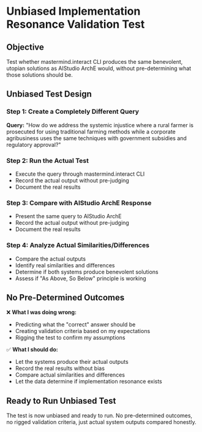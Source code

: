 # Unbiased Implementation Resonance Validation Test

## Objective
Test whether mastermind.interact CLI produces the same benevolent, utopian solutions as AIStudio ArchE would, without pre-determining what those solutions should be.

## Unbiased Test Design

### Step 1: Create a Completely Different Query
**Query:** "How do we address the systemic injustice where a rural farmer is prosecuted for using traditional farming methods while a corporate agribusiness uses the same techniques with government subsidies and regulatory approval?"

### Step 2: Run the Actual Test
- Execute the query through mastermind.interact CLI
- Record the actual output without pre-judging
- Document the real results

### Step 3: Compare with AIStudio ArchE Response
- Present the same query to AIStudio ArchE
- Record the actual output without pre-judging
- Document the real results

### Step 4: Analyze Actual Similarities/Differences
- Compare the actual outputs
- Identify real similarities and differences
- Determine if both systems produce benevolent solutions
- Assess if "As Above, So Below" principle is working

## No Pre-Determined Outcomes

❌ **What I was doing wrong:**
- Predicting what the "correct" answer should be
- Creating validation criteria based on my expectations
- Rigging the test to confirm my assumptions

✅ **What I should do:**
- Let the systems produce their actual outputs
- Record the real results without bias
- Compare actual similarities and differences
- Let the data determine if implementation resonance exists

## Ready to Run Unbiased Test

The test is now unbiased and ready to run. No pre-determined outcomes, no rigged validation criteria, just actual system outputs compared honestly. 
